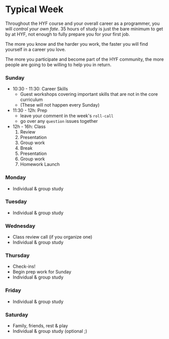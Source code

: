 # Typical Week

Throughout the HYF course and your overall career as a programmer, you will
_control your own fate_. 35 hours of study is just the bare minimum to get by at
HYF, not enough to fully prepare you for your first job.

The more you know and the harder you work, the faster you will find yourself in
a career you love.

The more you participate and become part of the HYF community, the more people
are going to be willing to help you in return.

### Sunday

- 10:30 - 11:30: Career Skills
  - Guest workshops covering important skills that are not in the core
    curriculum
  - (These will not happen every Sunday)
- 11:30 - 12h: Prep
  - leave your comment in the week's `roll-call`
  - go over any `question` issues together
- 12h - 16h: Class
  1. Review
  2. Presentation
  3. Group work
  4. Break
  5. Presentation
  6. Group work
  7. Homework Launch

### Monday

- Individual & group study

### Tuesday

- Individual & group study

### Wednesday

- Class review call (if you organize one)
- Individual & group study

### Thursday

- Check-ins!
- Begin prep work for Sunday
- Individual & group study

### Friday

- Individual & group study

### Saturday

- Family, friends, rest & play
- Individual & group study (optional ;)
